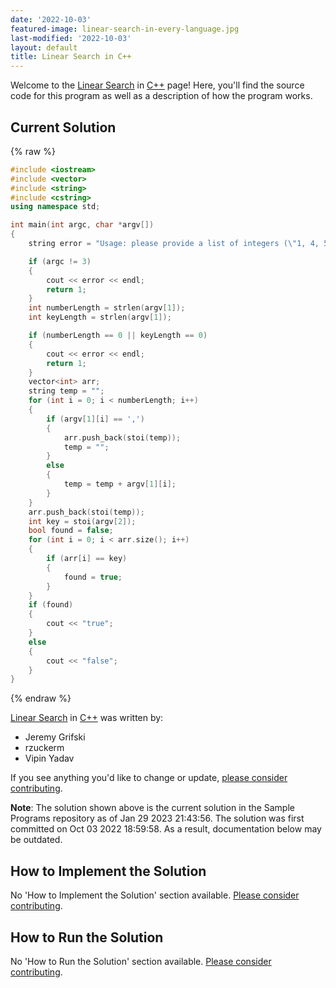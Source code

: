 ```yaml
---
date: '2022-10-03'
featured-image: linear-search-in-every-language.jpg
last-modified: '2022-10-03'
layout: default
title: Linear Search in C++
---
```


Welcome to the [Linear Search](https://sampleprograms.io/projects/linear-search) in [C++](https://sampleprograms.io/languages/c-plus-plus) page! Here, you'll find the source code for this program as well as a description of how the program works.

## Current Solution

{% raw %}

```c++
#include <iostream>
#include <vector>
#include <string>
#include <cstring>
using namespace std;

int main(int argc, char *argv[])
{
    string error = "Usage: please provide a list of integers (\"1, 4, 5, 11, 12\") and the integer to find (\"11\")";

    if (argc != 3)
    {
        cout << error << endl;
        return 1;
    }
    int numberLength = strlen(argv[1]);
    int keyLength = strlen(argv[1]);

    if (numberLength == 0 || keyLength == 0)
    {
        cout << error << endl;
        return 1;
    }
    vector<int> arr;
    string temp = "";
    for (int i = 0; i < numberLength; i++)
    {
        if (argv[1][i] == ',')
        {
            arr.push_back(stoi(temp));
            temp = "";
        }
        else
        {
            temp = temp + argv[1][i];
        }
    }
    arr.push_back(stoi(temp));
    int key = stoi(argv[2]);
    bool found = false;
    for (int i = 0; i < arr.size(); i++)
    {
        if (arr[i] == key)
        {
            found = true;
        }
    }
    if (found)
    {
        cout << "true";
    }
    else
    {
        cout << "false";
    }
}
```

{% endraw %}

[Linear Search](https://sampleprograms.io/projects/linear-search) in [C++](https://sampleprograms.io/languages/c-plus-plus) was written by:

- Jeremy Grifski
- rzuckerm
- Vipin Yadav

If you see anything you'd like to change or update, [please consider contributing](https://github.com/TheRenegadeCoder/sample-programs).

**Note**: The solution shown above is the current solution in the Sample Programs repository as of Jan 29 2023 21:43:56. The solution was first committed on Oct 03 2022 18:59:58. As a result, documentation below may be outdated.

## How to Implement the Solution

No 'How to Implement the Solution' section available. [Please consider contributing](https://github.com/TheRenegadeCoder/sample-programs-website).

## How to Run the Solution

No 'How to Run the Solution' section available. [Please consider contributing](https://github.com/TheRenegadeCoder/sample-programs-website).